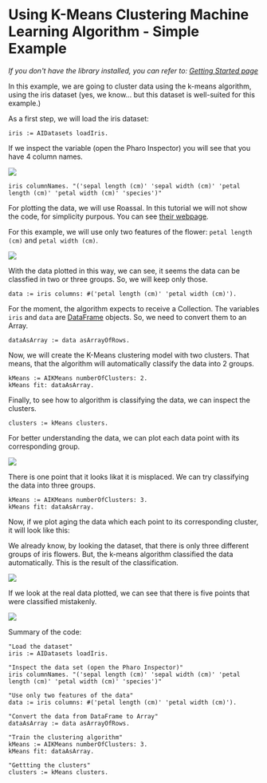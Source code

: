 # Using K-Means Clustering Machine Learning Algorithm - Simple Example

_If you don't have the library installed, you can refer to: [Getting Started page](../GettingStarted/GettingStarted.md)_

In this example, we are going to cluster data using the k-means algorithm, using the iris dataset (yes, we know... but this dataset is well-suited for this example.)

As a first step, we will load the iris dataset:

```st
iris := AIDatasets loadIris.
```

If we inspect the variable (open the Pharo Inspector) you will see that you have 4 column names.

![](./img/data-inspector-iris.png)

```st
iris columnNames. "('sepal length (cm)' 'sepal width (cm)' 'petal length (cm)' 'petal width (cm)' 'species')"
```

For plotting the data, we will use Roassal. In this tutorial we will not show the code, for simplicity purpous. You can see [their webpage](https://github.com/ObjectProfile/Roassal3).

For this example, we will use only two features of the flower: `petal length (cm)` and `petal width (cm)`. 

![](./img/petal-graph-roassal-kmeans.png)

With the data plotted in this way, we can see, it seems the data can be classfied in two or three groups. So, we will keep only those.

```st
data := iris columns: #('petal length (cm)' 'petal width (cm)').
```

For the moment, the algorithm expects to receive a Collection. The variables `iris` and `data` are [DataFrame](https://github.com/PolyMathOrg/DataFrame) objects. So, we need to convert them to an Array.

```st
dataAsArray := data asArrayOfRows.
```

Now, we will create the K-Means clustering model with two clusters. That means, that the algorithm will automatically classify the data into 2 groups.

```st
kMeans := AIKMeans numberOfClusters: 2.
kMeans fit: dataAsArray.
```

Finally, to see how to algorithm is classifying the data, we can inspect the clusters.

```st
clusters := kMeans clusters.
```

For better understanding the data, we can plot each data point with its corresponding group.

![](./img/kmeans-data-clustered-two-clusters.png)

There is one point that it looks likat it is misplaced. We can try classifying the data into three groups.

```st
kMeans := AIKMeans numberOfClusters: 3.
kMeans fit: dataAsArray.
```

Now, if we plot aging the data which each point to its corresponding cluster, it will look like this:

We already know, by looking the dataset, that there is only three different groups of iris flowers. But, the k-means algorithm classified the data automatically. This is the result of the classification.

![](./img/kmeans-data-clustered-three-clusters.png)

If we look at the real data plotted, we can see that there is five points that were classified mistakenly.

![](./img/kmeans-data-real.png)

Summary of the code:

```st
"Load the dataset"
iris := AIDatasets loadIris.

"Inspect the data set (open the Pharo Inspector)"
iris columnNames. "('sepal length (cm)' 'sepal width (cm)' 'petal length (cm)' 'petal width (cm)' 'species')"

"Use only two features of the data"
data := iris columns: #('petal length (cm)' 'petal width (cm)').

"Convert the data from DataFrame to Array"
dataAsArray := data asArrayOfRows.

"Train the clustering algorithm"
kMeans := AIKMeans numberOfClusters: 3.
kMeans fit: dataAsArray.

"Gettting the clusters"
clusters := kMeans clusters.
```